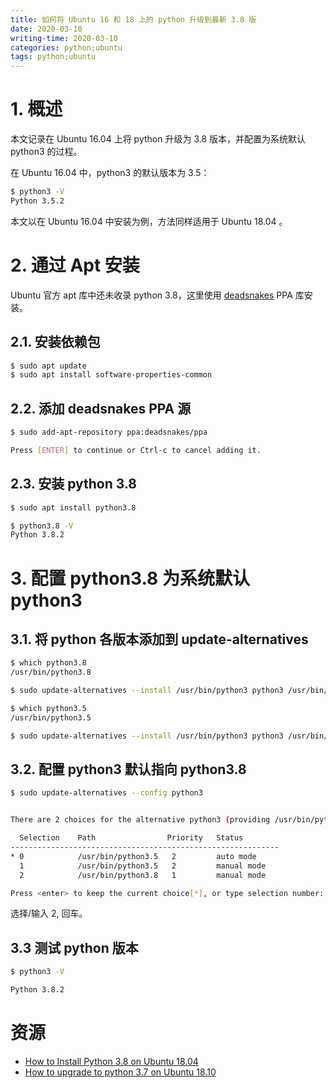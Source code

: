 ```yaml
---
title: 如何将 Ubuntu 16 和 18 上的 python 升级到最新 3.8 版
date: 2020-03-10
writing-time: 2020-03-10
categories: python;ubuntu
tags: python;ubuntu
---
```


# 1. 概述

本文记录在 Ubuntu 16.04 上将 python 升级为 3.8 版本，并配置为系统默认 python3 的过程。

在 Ubuntu 16.04 中，python3 的默认版本为 3.5：

```bash
$ python3 -V
Python 3.5.2
```

本文以在 Ubuntu 16.04 中安装为例，方法同样适用于 Ubuntu 18.04 。

# 2. 通过 Apt 安装

Ubuntu 官方 apt 库中还未收录 python 3.8，这里使用 [deadsnakes](https://launchpad.net/~deadsnakes/+archive/ubuntu/ppa) PPA 库安装。

## 2.1. 安装依赖包

```bash
$ sudo apt update
$ sudo apt install software-properties-common
```

## 2.2. 添加 deadsnakes PPA 源

```bash
$ sudo add-apt-repository ppa:deadsnakes/ppa

Press [ENTER] to continue or Ctrl-c to cancel adding it.
```

## 2.3. 安装 python 3.8

```bash
$ sudo apt install python3.8

$ python3.8 -V
Python 3.8.2
```

# 3. 配置 python3.8 为系统默认 python3

## 3.1. 将 python 各版本添加到 update-alternatives

```bash
$ which python3.8
/usr/bin/python3.8

$ sudo update-alternatives --install /usr/bin/python3 python3 /usr/bin/python3.8 1

$ which python3.5
/usr/bin/python3.5

$ sudo update-alternatives --install /usr/bin/python3 python3 /usr/bin/python3.5 2
```

## 3.2. 配置 python3 默认指向 python3.8

```bash
$ sudo update-alternatives --config python3


There are 2 choices for the alternative python3 (providing /usr/bin/python3).

  Selection    Path                Priority   Status
------------------------------------------------------------
* 0            /usr/bin/python3.5   2         auto mode
  1            /usr/bin/python3.5   2         manual mode
  2            /usr/bin/python3.8   1         manual mode

Press <enter> to keep the current choice[*], or type selection number: 2
```

选择/输入 2, 回车。

## 3.3 测试 python 版本

```bash
$ python3 -V

Python 3.8.2
```

# 资源

+ [How to Install Python 3.8 on Ubuntu 18.04](https://linuxize.com/post/how-to-install-python-3-8-on-ubuntu-18-04/)
+ [How to upgrade to python 3.7 on Ubuntu 18.10](https://www.itsupportwale.com/blog/how-to-upgrade-to-python-3-7-on-ubuntu-18-10/)
